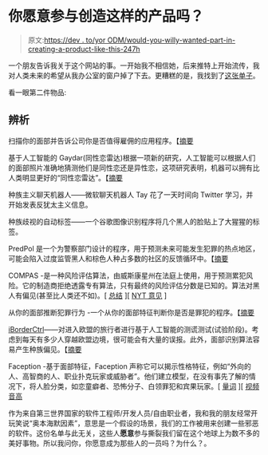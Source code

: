 # 你愿意参与创造这样的产品吗？

> 原文:[https://dev . to/yor ODM/would-you-willy-wanted-part-in-creating-a-product-like-this-247h](https://dev.to/yorodm/would-you-willingly-participate-in-creating-a-product-like-this-247h)

一个朋友告诉我关于这个网站的事。一开始我不相信她，后来推特上开始流传，我对人类未来的希望从我办公室的窗户掉了下去。更糟糕的是，我找到了[这张单子](https://github.com/daviddao/awful-ai)。

看一眼第二件物品:

## [](#discrimination)辨析

扫描你的面部并告诉公司你是否值得雇佣的应用程序。【[摘要](https://www.theladders.com/career-advice/ai-screen-candidates-hirevue)

基于人工智能的 Gaydar(同性恋雷达)根据一项新的研究，人工智能可以根据人们的面部照片准确地猜测他们是同性恋还是异性恋，这项研究表明，机器可以拥有比人类明显更好的“同性恋雷达”。【[摘要](https://www.theguardian.com/technology/2017/sep/07/new-artificial-intelligence-can-tell-whether-youre-gay-or-straight-from-a-photograph)

种族主义聊天机器人——微软聊天机器人 Tay 花了一天时间向 Twitter 学习，并开始发表反犹太主义信息。

种族歧视的自动标签——一个谷歌图像识别程序将几个黑人的脸贴上了大猩猩的标签。

PredPol 是一个为警察部门设计的程序，用于预测未来可能发生犯罪的热点地区，可能会陷入过度监管黑人和棕色人种占多数的社区的反馈循环中。【[摘要](https://www.themarshallproject.org/2016/02/03/policing-the-future?ref=hp-2-111#.UyhBLnmlj)

COMPAS -是一种风险评估算法，由威斯康星州在法庭上使用，用于预测累犯风险。它的制造商拒绝透露专有算法，只有最终的风险评估分数是已知的。算法对黑人有偏见(甚至比人类还不如)。[ [总结](https://www.propublica.org/article/machine-bias-risk-assessments-in-criminal-sentencing) ][ [NYT 意见](https://www.nytimes.com/2017/10/26/opinion/algorithm-compas-sentencing-bias.html) ]

从你的面部推断犯罪行为 -一个从你的面部特征判断你是否是罪犯的程序。【[摘要](https://www.technologyreview.com/s/602955/neural-network-learns-to-identify-criminals-by-their-faces/)

[iBorderCtrl](https://ec.europa.eu/research/infocentre/article_en.cfm?artid=49726)——对进入欧盟的旅行者进行基于人工智能的测谎测试(试验阶段)。考虑到每天有多少人穿越欧盟边境，很可能会有大量的误报。此外，面部识别算法容易产生种族偏见。【[摘要](https://gizmodo.com/an-ai-lie-detector-is-going-to-start-questioning-travel-1830126881)

Faception -基于面部特征，Faception 声称它可以揭示性格特征，例如“外向的人、高智商的人、职业扑克玩家或威胁者”。他们建立模型，在没有事先了解的情况下，将人脸分类，如恋童癖者、恐怖分子、白领罪犯和宾果玩家。[ [量词](https://www.faception.com/our-technology) ][ [视频音高](https://www.youtube.com/watch?v=x1QsDiWCV-o)

作为来自第三世界国家的软件工程师/开发人员/自由职业者，我和我的朋友经常开玩笑说“奥本海默因素”，意思是一个假设的场景，我们的工作被用来创建一些邪恶的软件。这份名单与此无关，这些人**愿意**参与撕裂我们留在这个地球上为数不多的美好事物。所以我问你，你愿意成为那些人的一员吗？为什么？。